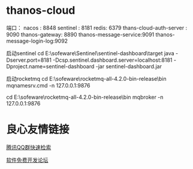 # thanos-cloud

端口：
    nacos : 8848
    sentinel : 8181
    redis: 6379
    thans-cloud-auth-server : 9090
    thanos-gateway: 8890
    thanos-message-service:9091
    thanos-message-login-log:9092
    
     





启动sentinel
cd E:\sofeware\Sentinel\sentinel-dashboard\target
java -Dserver.port=8181 -Dcsp.sentinel.dashboard.server=localhost:8181 -Dproject.name=sentinel-dashboard -jar sentinel-dashboard.jar


启动rocketmq
cd E:\sofeware\rocketmq-all-4.2.0-bin-release\bin
mqnamesrv.cmd -n 127.0.0.1:9876

cd E:\sofeware\rocketmq-all-4.2.0-bin-release\bin
mqbroker -n 127.0.0.1:9876





 # 良心友情链接

[腾讯QQ群快速检索](http://u.720life.cn/s/8cf73f7c)

[软件免费开发论坛](http://u.720life.cn/s/bbb01dc0)